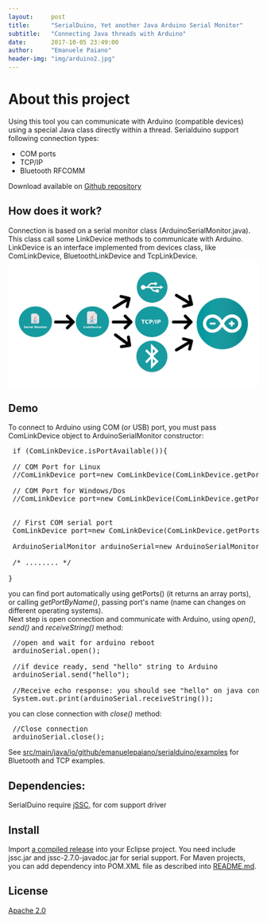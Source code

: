 ```yaml
---
layout:     post
title:      "SerialDuino, Yet another Java Arduino Serial Monitor"
subtitle:   "Connecting Java threads with Arduino"
date:       2017-10-05 23:49:00
author:     "Emanuele Paiano"
header-img: "img/arduino2.jpg"
---
```


<h1 class="section-heading">About this project</h1>
Using this tool you can communicate with Arduino (compatible devices) using a special Java class directly within a thread.
Serialduino support following connection types:
<ul>
<li>COM ports</li>
<li>TCP/IP</li>
<li>Bluetooth RFCOMM</li>
</ul>

Download available on <a href="https://github.com/emanuelepaiano/serialduino">Github repository</a>

<h2 class="section-heading">How does it work?</h2>
Connection is based on a serial monitor class (ArduinoSerialMonitor.java). This class call some LinkDevice methods to communicate with Arduino. 
LinkDevice is an interface implemented from devices class, like ComLinkDevice, BluetoothLinkDevice and TcpLinkDevice.

<img src="https://github.com/emanuelepaiano/serialduino/blob/master/img/image.jpg?raw=true">

<h2 class="section-heading">Demo</h2>

To connect to Arduino using COM (or USB) port, you must pass ComLinkDevice object to ArduinoSerialMonitor constructor:

<pre>
 if (ComLinkDevice.isPortAvailable()){
		
 // COM Port for Linux
 //ComLinkDevice port=new ComLinkDevice(ComLinkDevice.getPortByName("ttyUSB0"), ComLinkDevice.BAUDRATE_9600);
		
 // COM Port for Windows/Dos
 //ComLinkDevice port=new ComLinkDevice(ComLinkDevice.getPortByName("COM1"), ComLinkDevice.BAUDRATE_9600);
		
		
 // First COM serial port
 ComLinkDevice port=new ComLinkDevice(ComLinkDevice.getPorts()[0], ComLinkDevice.BAUDRATE_9600);
		
 ArduinoSerialMonitor arduinoSerial=new ArduinoSerialMonitor(port);
		
 /* ........ */
			
}
</pre>

you can find port automatically using getPorts() (it returns an array ports), or calling <i>getPortByName()</i>, passing port's name (name can changes on different operating systems). 
<br>Next step is open connection and communicate with Arduino, using <i>open()</i>, <i>send()</i> and <i>receiveString()</i> method:
<pre>
 //open and wait for arduino reboot
 arduinoSerial.open();

 //if device ready, send "hello" string to Arduino
 arduinoSerial.send("hello");

 //Receive echo response: you should see "hello" on java console
 System.out.print(arduinoSerial.receiveString());
</pre>

you can close connection with <i>close()</i> method:

<pre>
 //Close connection
 arduinoSerial.close();
</pre>


See <a href="https://github.com/emanuelepaiano/serialduino/tree/master/src/main/java/io/github/emanuelepaiano/serialduino/examples">src/main/java/io/github/emanuelepaiano/serialduino/examples</a> for Bluetooth and TCP examples.

<h2 class="section-heading"> Dependencies:</h2> 
SerialDuino require <a href="https://code.google.com/archive/p/java-simple-serial-connector/">jSSC</a>, for com support driver

<h2 class="section-heading">Install</h2>
Import <a href="https://github.com/emanuelepaiano/serialduino/releases">a compiled release</a> into your Eclipse project. You need include jssc.jar and jssc-2.7.0-javadoc.jar for serial support. For Maven projects, you can add dependency into POM.XML file as described into <a href="https://github.com/emanuelepaiano/serialduino/README.md">README.md</a>.

<h2 class="section-heading">License</h2>
<a href="http://www.apache.org/licenses/LICENSE-2.0">Apache 2.0</a>
